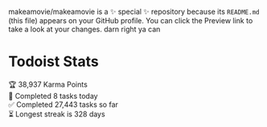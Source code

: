 makeamovie/makeamovie is a ✨ special ✨ repository because its `README.md` (this file) appears on your GitHub profile.
You can click the Preview link to take a look at your changes. darn right ya can

# Todoist Stats

<!-- TODO-IST:START -->
🏆  38,937 Karma Points           
🌸  Completed 8 tasks today           
✅  Completed 27,443 tasks so far           
⏳  Longest streak is 328 days
<!-- TODO-IST:END -->